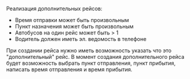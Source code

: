 Реализация дополнительных рейсов:
- Время отправки может быть произвольным
- Пункт назначения может быть произвольным
- Автобусов на один рейс может быть > 1
- Водитель должен иметь эл. ведомость в телефоне

При создании рейса нужно иметь возможность указать что это "дополнительный" рейс.
В момент создания дополнительного рейса будет возможность выбрать пункт отправления, пункт прибытия, написать время отправления и время прибытия.